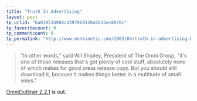 ```yaml
---
title: "Truth In Advertising"
layout: post
tp_urlid: "6a010534988cd3970b0120a5b35ec8970c"
tp_favoritecount: 0
tp_commentcount: 0
tp_permalink: "http://www.monkinetic.com/2003/04/truth-in-advertising.html"
---
```

<blockquote>&quot;In other words,&quot; said Wil Shipley, President of The Omni Group, &quot;it&#39;s
one of those releases that&#39;s got plenty of cool stuff, absolutely none of which makes for good press release copy. But you should still
download it, because it makes things better in a multitude of small ways.&quot;</blockquote>
<a href="http://www.omnigroup.com/applications/omnioutliner/releasenotes/">OmniOutliner 2.2.1</a> is out.
